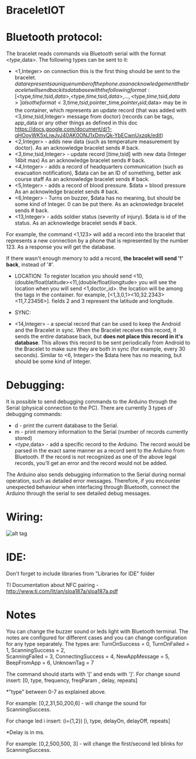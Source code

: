 # BraceletIOT

# Bluetooth protocol:
The bracelet reads commands via Bluetooth serial with the format <$type,$data>.
The following types can be sent to it:
- <1,Integer> on connection this is the first thing should be sent to the bracelet.
$data represents a unique number of the phone.
as an acknowledgement the bracelet will send back its database with the following format:
[<$type,$time,$tsid,$data>, <$type,$time,$tsid,$data>, ..., <$type,$time,$tsid,$data>]
also the format <3,$time,$tsid,$pointer_time,$pointer_tsid,$data> may be in the container,
which represents an update record (that was added with <3,$time,$tsid,Integer> message from doctor)
(records can be tags, app_data or any other things as defined in this doc https://docs.google.com/document/d/1-qHOoyWK5xLiwJvJ40AK0ONJ1xDmyQk-YbECwnUxzqk/edit)
- <2,Integer> - adds new data (such as temperature measurement by doctor).
As an acknowledge bracelet sends # back.
- <3,$time,$tsid,Integer> - update record [$time,$tsid] with new data (Integer 14bit max)
As an acknowledge bracelet sends # back.
- <4,Integer> - adds a record of headquarters communication (such as evacuation notification),
$data can be an ID of something, better ask course staff
As an acknowledge bracelet sends # back.
- <5,Integer> - adds a record of blood pressure.
$data = blood pressure
As an acknowledge bracelet sends # back.
- <6,Integer> - Turns on buzzer,
$data has no meaning, but should be some kind of Integer.
0 can be put there.
As an acknowledge bracelet sends # back.
- <13,Integer> - adds soldier status (severity of injury).
$data is id of the status.
As an acknowledge bracelet sends # back.

For example, the command <1,123> will add a record into the bracelet that represents a new connection by a phone that is represented by the number 123. As a response you will get the database.

If there wasn't enough memory to add a record, __the bracelet will send '!' back__, instead of '#'.

- LOCATION:
To register location you should send <10,(double/float)latitude><11,(double/float)longitude>
you will see the location when you will send <1,doctor_id>. the location will be among the tags in the container.
for example, [<1,3,0,1><10,32.2343><11,7.23456>]. fields 2 and 3 represent the latitude and longitude.

- SYNC:
- <14,Integer> - a special record that can be used to keep the Android and the Bracelet in sync.
When the Bracelet receives this record, it sends the entire database back, but __does not place this record in it's database__. This allows this record to be sent periodically from Android to the Bracelet to make sure they are both in sync (for example, every 30 seconds).
Similar to <6, Integer> the $data here has no meaning, but should be some kind of Integer.

# Debugging:
It is possible to send debugging commands to the Arduino through the Serial (physical connection to the PC). There are currently 3 types of debugging commands:
- d - print the current database to the Serial.
- m - print memory information to the Serial (number of records currently stored)
- <$type,$data> - add a specific record to the Arduino. The record would be parsed in the exact same manner as a record sent to the Arduino from Bluetooth. If the record is not recognized as one of the above legal records, you'll get an error and the record would not be added.

The Arduino also sends debugging information to the Serial during normal operation, such as detailed error messages. Therefore, if you encounter unexpected behaviour when interfacing through Bluetooth, connect the Arduino through the serial to see detailed debug messages.

# Wiring:
![alt tag](https://raw.githubusercontent.com/ValkA/BraceletIOT/master/bracelet_bb.png)

# IDE:
Don't forget to include libraries from "Libraries for IDE" folder

TI Documentation about NFC pairing - http://www.ti.com/lit/an/sloa187a/sloa187a.pdf

# Notes
You can change the buzzer sound or leds light with Bluetooth terminal.
The notes are configured for different cases and you can change configuration for any type separately. The types are:
  TurnOnSuccess = 0,
  TurnOnFailed = 1,
  ScanningSuccess = 2,  
  ScanningFailed = 3,
  ConnectingSuccess = 4,
	NewAppMessage = 5,
	BeepFromApp = 6,
	UnknownTag = 7	
  
The command should starts with '[' and ends with ']'.
For change sound insert:
[0, type, frequency, freqParam , delay,  repeats]

*"type" between 0-7 as explained above.

For example:
[0,2,31,50,200,6] - will change the sound for ScanningSuccess.

For change led i insert: (i={1,2})
[i, type, delayOn,  delayOff,  repeats]

*Delay is in ms.

For example:
[0,2,500,500, 3] - will change the first/second led blinks for ScanningSuccess.



